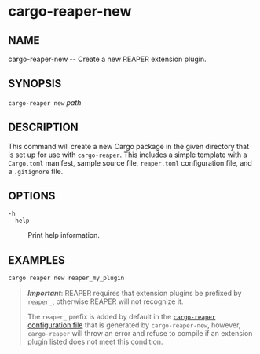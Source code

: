 # cargo-reaper-new

## NAME
cargo-reaper-new -- Create a new REAPER extension plugin.

## SYNOPSIS
`cargo-reaper new` _path_

## DESCRIPTION
This command will create a new Cargo package in the given directory that is set up for use with `cargo-reaper`.
This includes a simple template with a `Cargo.toml` manifest, sample source file, `reaper.toml` configuration file, and a `.gitignore` file.

## OPTIONS

`-h` </br>
`--help` </br>
  <dd>Print help information.</dd>

## EXAMPLES

```sh
cargo reaper new reaper_my_plugin
```

> _**Important**_: REAPER requires that extension plugins be prefixed by `reaper_`, otherwise REAPER will not recognize it.
>
> The `reaper_` prefix is added by default in the [`cargo-reaper` configuration file](../configuration-file.md) that is generated by `cargo-reaper-new`,
> however, `cargo-reaper` will throw an error and refuse to compile if an extension plugin listed does not meet this condition.
